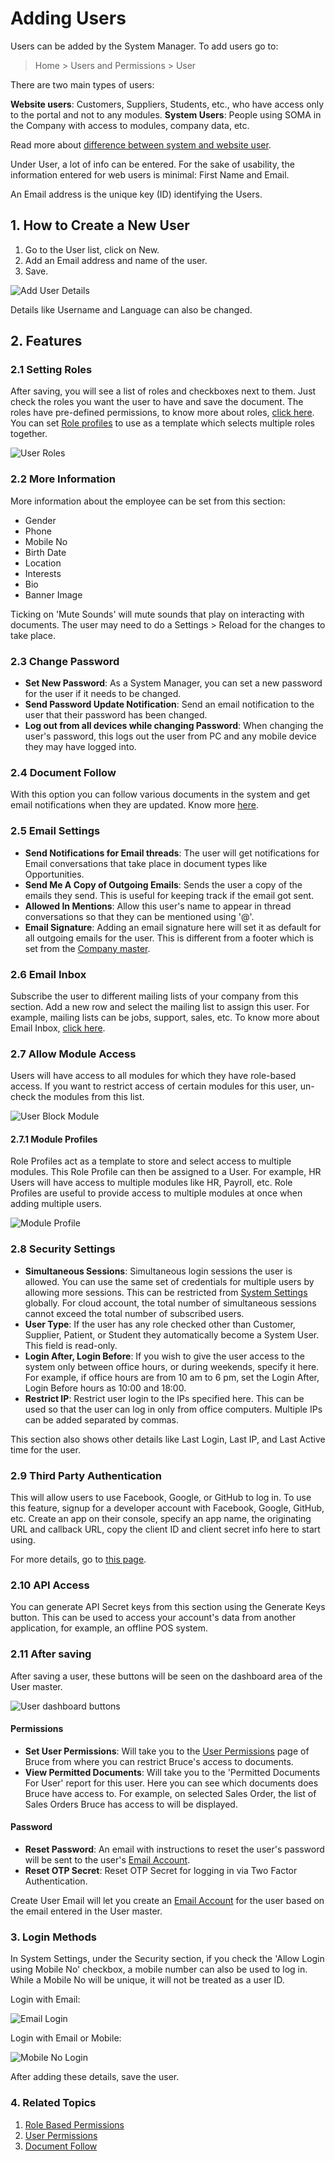 
# Adding Users


Users can be added by the System Manager. To add users go to:



> 
> Home > Users and Permissions > User
> 
> 
> 


There are two main types of users:


**Website users**: Customers, Suppliers, Students, etc., who have access only to the portal and not to any modules.
**System Users**: People using SOMA in the Company with access to modules, company data, etc.


Read more about [difference between system and website user](/docs/en/setting-up/articles/difference-between-system-user-and-website-user).


Under User, a lot of info can be entered. For the sake of usability, the information entered for web users is minimal: First Name and Email.


An Email address is the unique key (ID) identifying the Users.


## 1. How to Create a New User


1. Go to the User list, click on New.
2. Add an Email address and name of the user.
3. Save.


![Add User Details](/files/add-user-details.png)


Details like Username and Language can also be changed.


## 2. Features


### 2.1 Setting Roles


After saving, you will see a list of roles and checkboxes next to them. Just check the roles you want the user to have and save the document. The roles have pre-defined permissions, to know more about roles, [click here](/docs/en/setting-up/users-and-permissions/role-based-permissions). You can set [Role profiles](/docs/en/setting-up/users-and-permissions/role-and-role-profile) to use as a template which selects multiple roles together.


![User Roles](/files/user-2.png)


### 2.2 More Information


More information about the employee can be set from this section:


* Gender
* Phone
* Mobile No
* Birth Date
* Location
* Interests
* Bio
* Banner Image


Ticking on 'Mute Sounds' will mute sounds that play on interacting with documents. The user may need to do a Settings > Reload for the changes to take place.


### 2.3 Change Password


* **Set New Password**: As a System Manager, you can set a new password for the user if it needs to be changed.
* **Send Password Update Notification**: Send an email notification to the user that their password has been changed.
* **Log out from all devices while changing Password**: When changing the user's password, this logs out the user from PC and any mobile device they may have logged into.


### 2.4 Document Follow


With this option you can follow various documents in the system and get email notifications when they are updated. Know more [here](/docs/en/setting-up/email/document-follow).


### 2.5 Email Settings


* **Send Notifications for Email threads**: The user will get notifications for Email conversations that take place in document types like Opportunities.
* **Send Me A Copy of Outgoing Emails**: Sends the user a copy of the emails they send. This is useful for keeping track if the email got sent.
* **Allowed In Mentions**: Allow this user's name to appear in thread conversations so that they can be mentioned using '@'.
* **Email Signature**: Adding an email signature here will set it as default for all outgoing emails for the user. This is different from a footer which is set from the [Company master](/docs/en/setting-up/company-setup).


### 2.6 Email Inbox


Subscribe the user to different mailing lists of your company from this section. Add a new row and select the mailing list to assign this user. For example, mailing lists can be jobs, support, sales, etc. To know more about Email Inbox, [click here](/docs/en/setting-up/email/email-inbox).


### 2.7 Allow Module Access


Users will have access to all modules for which they have role-based access. If you want to restrict access of certain modules for this user, un-check the modules from this list.


![User Block Module](/files/user-3.png)


#### 2.7.1 Module Profiles


Role Profiles act as a template to store and select access to multiple modules. This Role Profile can then be assigned to a User. For example, HR Users will have access to multiple modules like HR, Payroll, etc. Role Profiles are useful to provide access to multiple modules at once when adding multiple users.


![Module Profile](/files/module-profile.png)


### 2.8 Security Settings


* **Simultaneous Sessions**: Simultaneous login sessions the user is allowed. You can use the same set of credentials for multiple users by allowing more sessions. This can be restricted from [System Settings](/docs/en/setting-up/settings/system-settings#15-security) globally. For cloud account, the total number of simultaneous sessions cannot exceed the total number of subscribed users.
* **User Type**: If the user has any role checked other than Customer, Supplier, Patient, or Student they automatically become a System User. This field is read-only.
* **Login After, Login Before**: If you wish to give the user access to the system only between office hours,
or during weekends, specify it here. For example, if office hours are from 10 am to 6 pm, set the Login After, Login Before hours as 10:00 and 18:00.
* **Restrict IP**: Restrict user login to the IPs specified here. This can be used so that the user can log in only from office computers. Multiple IPs can be added separated by commas.


This section also shows other details like Last Login, Last IP, and Last Active time for the user.


### 2.9 Third Party Authentication


This will allow users to use Facebook, Google, or GitHub to log in. To use this feature, signup for a developer account with Facebook, Google, GitHub, etc. Create an app on their console, specify an app name, the originating URL and callback URL, copy the client ID and client secret info here to start using.


For more details, go to [this page](https://frappe.io/docs/v13/user/en/guides/deployment/how-to-enable-social-logins).


### 2.10 API Access


You can generate API Secret keys from this section using the Generate Keys button. This can be used to access your account's data from another application, for example, an offline POS system.


### 2.11 After saving


After saving a user, these buttons will be seen on the dashboard area of the User master.


![User dashboard buttons](/files/user-after-save.png)


#### Permissions


* **Set User Permissions**: Will take you to the [User Permissions](/docs/en/setting-up/users-and-permissions/user-permissions) page of Bruce from where you can restrict Bruce's access to documents.
* **View Permitted Documents**: Will take you to the 'Permitted Documents For User' report for this user. Here you can see which documents does Bruce have access to. For example, on selected Sales Order, the list of Sales Orders Bruce has access to will be displayed.


#### Password


* **Reset Password**: An email with instructions to reset the user's password will be sent to the user's [Email Account](/docs/en/setting-up/email/email-account).
* **Reset OTP Secret**: Reset OTP Secret for logging in via Two Factor Authentication.


Create User Email will let you create an [Email Account](/docs/en/setting-up/email/email-account) for the user based on the email entered in the User master.


### 3. Login Methods


In System Settings, under the Security section, if you check the 'Allow Login using Mobile No' checkbox, a mobile number can also be used to log in. While a Mobile No will be unique, it will not be treated as a user ID.


Login with Email:


![Email Login](/files/user-login-email.png)


Login with Email or Mobile:


![Mobile No Login](/files/user-login-mobile.png)


After adding these details, save the user.


### 4. Related Topics


1. [Role Based Permissions](/docs/en/setting-up/users-and-permissions/role-based-permissions)
2. [User Permissions](/docs/en/setting-up/users-and-permissions/user-permissions)
3. [Document Follow](/docs/en/setting-up/email/document-follow)


